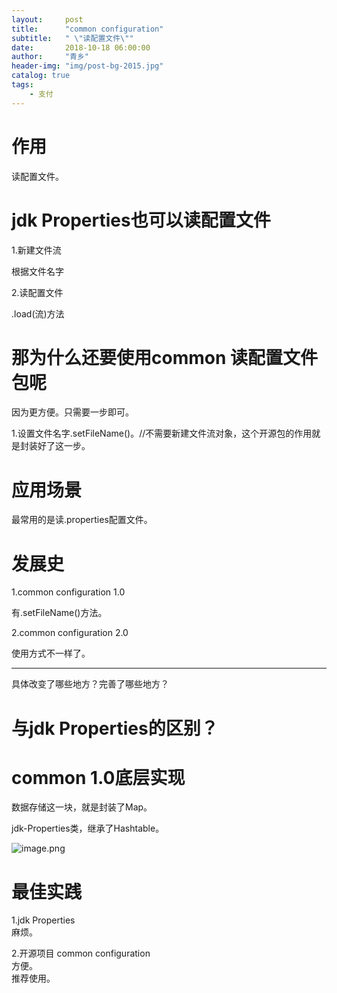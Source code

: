 ```yaml
---
layout:     post
title:      "common configuration"
subtitle:   " \"读配置文件\""
date:       2018-10-18 06:00:00
author:     "青乡"
header-img: "img/post-bg-2015.jpg"
catalog: true
tags:
    - 支付
---
```




# 作用

读配置文件。



# jdk Properties也可以读配置文件

1.新建文件流

根据文件名字



2.读配置文件

.load(流)方法



# 那为什么还要使用common 读配置文件包呢

因为更方便。只需要一步即可。

1.设置文件名字.setFileName()。//不需要新建文件流对象，这个开源包的作用就是封装好了这一步。





# 应用场景

最常用的是读.properties配置文件。



# 发展史

1.common configuration 1.0

有.setFileName()方法。



2.common configuration 2.0

使用方式不一样了。



---

具体改变了哪些地方？完善了哪些地方？



# 与jdk Properties的区别？


# common 1.0底层实现

数据存储这一块，就是封装了Map。



jdk-Properties类，继承了Hashtable。

![image.png](https://upload-images.jianshu.io/upload_images/6367548-70774eaacb1fa338.png?imageMogr2/auto-orient/strip%7CimageView2/2/w/1240)


# 最佳实践
1.jdk Properties  
麻烦。

2.开源项目 common configuration  
方便。  
推荐使用。

